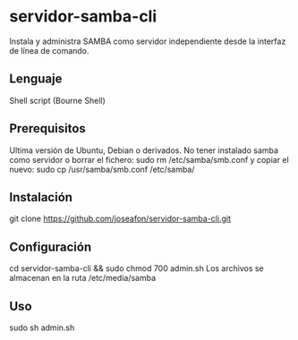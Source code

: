 # servidor-samba-cli
Instala y administra SAMBA como servidor independiente desde la interfaz de línea de comando.

## Lenguaje
Shell script (Bourne Shell)

## Prerequisitos
Ultima versión de Ubuntu, Debian o derivados.
No tener instalado samba como servidor o borrar el fichero: sudo rm /etc/samba/smb.conf y copiar el nuevo: sudo cp /usr/samba/smb.conf /etc/samba/
## Instalación
git clone https://github.com/joseafon/servidor-samba-cli.git

## Configuración
cd servidor-samba-cli && sudo chmod 700 admin.sh
Los archivos se almacenan en la ruta /etc/media/samba

## Uso
sudo sh admin.sh
